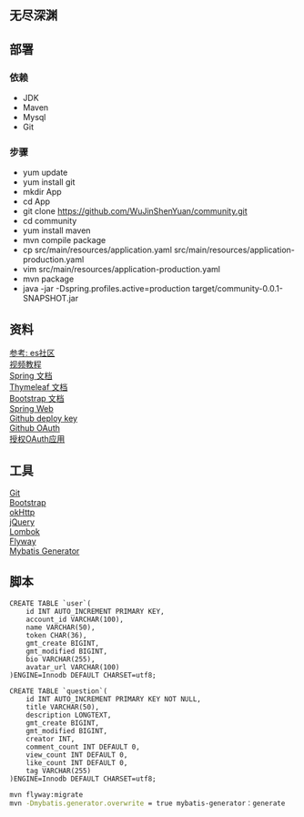 ## 无尽深渊

## 部署
### 依赖
- JDK
- Maven
- Mysql
- Git
### 步骤
- yum update
- yum install git
- mkdir App
- cd App
- git clone https://github.com/WuJinShenYuan/community.git
- cd community
- yum install maven
- mvn compile package
- cp src/main/resources/application.yaml src/main/resources/application-production.yaml
- vim src/main/resources/application-production.yaml 
- mvn package
- java -jar -Dspring.profiles.active=production target/community-0.0.1-SNAPSHOT.jar

## 资料
[参考: es社区](https://elasticsearch.cn/)  
[视频教程](https://www.bilibili.com/video/BV1r4411r7au?p=4)  
[Spring 文档](https://spring.io/guides)  
[Thymeleaf 文档](https://www.thymeleaf.org/doc/tutorials/3.0/usingthymeleaf.html)  
[Bootstrap 文档](https://www.bootcss.com/)  
[Spring Web](https://spring.io/guides/gs/serving-web-content/)  
[Github deploy key](https://docs.github.com/en/developers/overview/managing-deploy-keys)  
[Github OAuth](https://docs.github.com/en/developers/apps/creating-an-oauth-app)  
[授权OAuth应用](https://docs.github.com/en/developers/apps/authorizing-oauth-apps)

## 工具
[Git](https://git-scm.com/download)  
[Bootstrap](https://v3.bootcss.com/getting-started/#download)  
[okHttp](https://square.github.io/okhttp/)  
[jQuery](https://jquery.com/download/)  
[Lombok](https://projectlombok.org/)  
[Flyway](https://flywaydb.org/getstarted/)  
[Mybatis Generator](https://mybatis.org/generator/)  
## 脚本
```创建user表
CREATE TABLE `user`(
	id INT AUTO_INCREMENT PRIMARY KEY,
	account_id VARCHAR(100),
	name VARCHAR(50),
	token CHAR(36),
	gmt_create BIGINT,
	gmt_modified BIGINT,
    bio VARCHAR(255),
    avatar_url VARCHAR(100) 
)ENGINE=Innodb DEFAULT CHARSET=utf8;
```
```创建question表
CREATE TABLE `question`(
	id INT AUTO_INCREMENT PRIMARY KEY NOT NULL,
	title VARCHAR(50),
	description LONGTEXT,
	gmt_create BIGINT,
	gmt_modified BIGINT,
	creator INT,
	comment_count INT DEFAULT 0,
	view_count INT DEFAULT 0,
	like_count INT DEFAULT 0,
	tag VARCHAR(255)
)ENGINE=Innodb DEFAULT CHARSET=utf8;
```
```bash
mvn flyway:migrate
mvn -Dmybatis.generator.overwrite = true mybatis-generator：generate
```